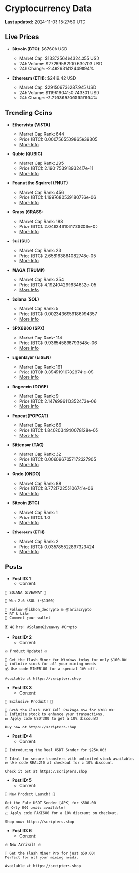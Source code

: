 # Cryptocurrency Data

**Last updated:** 2024-11-03 15:27:50 UTC

## Live Prices
- **Bitcoin (BTC)**: $67608 USD
  - Market Cap: $1337256464324.355 USD
  - 24h Volume: $27269582100.630703 USD
  - 24h Change: -2.462631412449094%

- **Ethereum (ETH)**: $2419.42 USD
  - Market Cap: $291506736287.945 USD
  - 24h Volume: $11961904150.743301 USD
  - 24h Change: -2.7763693065657664%

## Trending Coins
- **Ethervista (VISTA)**
  - Market Cap Rank: 644
  - Price (BTC): 0.0007565509865639305
  - [More Info](https://www.coingecko.com/en/coins/ethervista)

- **Qubic (QUBIC)**
  - Market Cap Rank: 295
  - Price (BTC): 2.1901753918932417e-11
  - [More Info](https://www.coingecko.com/en/coins/qubic)

- **Peanut the Squirrel (PNUT)**
  - Market Cap Rank: 456
  - Price (BTC): 1.1997680539180776e-06
  - [More Info](https://www.coingecko.com/en/coins/peanut-the-squirrel)

- **Grass (GRASS)**
  - Market Cap Rank: 188
  - Price (BTC): 2.0482481031729208e-05
  - [More Info](https://www.coingecko.com/en/coins/grass)

- **Sui (SUI)**
  - Market Cap Rank: 23
  - Price (BTC): 2.658163864082748e-05
  - [More Info](https://www.coingecko.com/en/coins/sui)

- **MAGA (TRUMP)**
  - Market Cap Rank: 354
  - Price (BTC): 4.192404299634632e-05
  - [More Info](https://www.coingecko.com/en/coins/maga)

- **Solana (SOL)**
  - Market Cap Rank: 5
  - Price (BTC): 0.0023436959186094357
  - [More Info](https://www.coingecko.com/en/coins/solana)

- **SPX6900 (SPX)**
  - Market Cap Rank: 114
  - Price (BTC): 9.936545896793548e-06
  - [More Info](https://www.coingecko.com/en/coins/spx6900)

- **Eigenlayer (EIGEN)**
  - Market Cap Rank: 161
  - Price (BTC): 3.354519167328741e-05
  - [More Info](https://www.coingecko.com/en/coins/eigenlayer)

- **Dogecoin (DOGE)**
  - Market Cap Rank: 9
  - Price (BTC): 2.1476996110352473e-06
  - [More Info](https://www.coingecko.com/en/coins/dogecoin)

- **Popcat (POPCAT)**
  - Market Cap Rank: 66
  - Price (BTC): 1.8402034940078128e-05
  - [More Info](https://www.coingecko.com/en/coins/popcat)

- **Bittensor (TAO)**
  - Market Cap Rank: 32
  - Price (BTC): 0.0060967057172327905
  - [More Info](https://www.coingecko.com/en/coins/bittensor)

- **Ondo (ONDO)**
  - Market Cap Rank: 88
  - Price (BTC): 8.772172255106741e-06
  - [More Info](https://www.coingecko.com/en/coins/ondo)

- **Bitcoin (BTC)**
  - Market Cap Rank: 1
  - Price (BTC): 1.0
  - [More Info](https://www.coingecko.com/en/coins/bitcoin)

- **Ethereum (ETH)**
  - Market Cap Rank: 2
  - Price (BTC): 0.035785522897323424
  - [More Info](https://www.coingecko.com/en/coins/ethereum)

## Posts
- **Post ID: 1**
  - Content:
```
🚀 SOLANA GIVEAWAY 🚀

🎁 Win 2.6 $SOL (~$1300)

🤝 Follow @likhon_decrypto & @fariacrypto
❤️ RT & Like
💬 Comment your wallet

⏳ 48 hrs! #SolanaGiveaway #Crypto
```

- **Post ID: 2**
  - Content:
```
🔥 Product Update! 🔥

🚀 Get the Flash Miner for Windows today for only $100.00!
🔋 Infinite stock for all your mining needs.
💰 Use code MINER100 for a special 10% off.

Available at https://scripters.shop
```

- **Post ID: 3**
  - Content:
```
🎁 Exclusive Product! 🎁

💸 Grab the Flash USDT Full Package now for $300.00!
🎉 Infinite stock to enhance your transactions.
💵 Apply code USDT300 to get a 10% discount!

Buy now at https://scripters.shop
```

- **Post ID: 4**
  - Content:
```
💎 Introducing the Real USDT Sender for $250.00!

💼 Ideal for secure transfers with unlimited stock available.
💵 Use code REAL250 at checkout for a 10% discount.

Check it out at https://scripters.shop
```

- **Post ID: 5**
  - Content:
```
🚀 New Product Launch! 🚀

Get the Fake USDT Sender [APK] for $600.00.
📦 Only 500 units available!
💵 Apply code FAKE600 for a 10% discount on checkout.

Shop now: https://scripters.shop
```

- **Post ID: 6**
  - Content:
```
🔥 New Arrival! 🔥

💸 Get the Flash Miner Pro for just $50.00!
Perfect for all your mining needs.

Available at https://scripters.shop
```

